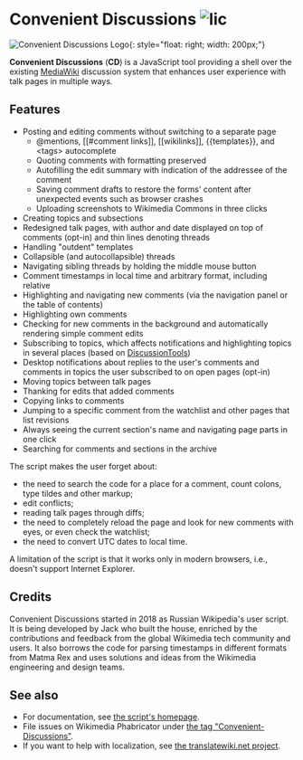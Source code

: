 # Convenient Discussions ![lic](https://img.shields.io/github/license/jwbth/convenient-discussions)

![Convenient Discussions Logo](https://upload.wikimedia.org/wikipedia/commons/thumb/d/d0/Convenient_Discussions_logo_color_textless.svg/200px-Convenient_Discussions_logo_color_textless.svg.png){: style="float: right; width: 200px;"}

**Convenient Discussions** (**CD**) is a JavaScript tool providing a shell over the existing [MediaWiki](https://www.mediawiki.org/) discussion system that enhances user experience with talk pages in multiple ways.

## Features

* Posting and editing comments without switching to a separate page
  * @mentions, [[#comment links]], [[wikilinks]], {{templates}}, and \<tags> autocomplete
  * Quoting comments with formatting preserved
  * Autofilling the edit summary with indication of the addressee of the comment
  * Saving comment drafts to restore the forms' content after unexpected events such as browser crashes
  * Uploading screenshots to Wikimedia Commons in three clicks
* Creating topics and subsections
* Redesigned talk pages, with author and date displayed on top of comments (opt-in) and thin lines denoting threads
* Handling "outdent" templates
* Collapsible (and autocollapsible) threads
* Navigating sibling threads by holding the middle mouse button
* Comment timestamps in local time and arbitrary format, including relative
* Highlighting and navigating new comments (via the navigation panel or the table of contents)
* Highlighting own comments
* Checking for new comments in the background and automatically rendering simple comment edits
* Subscribing to topics, which affects notifications and highlighting topics in several places (based on [DiscussionTools](https://www.mediawiki.org/wiki/Help:DiscussionTools#Topic_subscriptions))
* Desktop notifications about replies to the user's comments and comments in topics the user subscribed to on open pages (opt-in)
* Moving topics between talk pages
* Thanking for edits that added comments
* Copying links to comments
* Jumping to a specific comment from the watchlist and other pages that list revisions
* Always seeing the current section's name and navigating page parts in one click
* Searching for comments and sections in the archive

The script makes the user forget about:

* the need to search the code for a place for a comment, count colons, type tildes and other markup;
* edit conflicts;
* reading talk pages through diffs;
* the need to completely reload the page and look for new comments with eyes, or even check the watchlist;
* the need to convert UTC dates to local time.

A limitation of the script is that it works only in modern browsers, i.e., doesn't support Internet Explorer.

## Credits

Convenient Discussions started in 2018 as Russian Wikipedia's user script. It is being developed by Jack who built the house, enriched by the contributions and feedback from the global Wikimedia tech community and users. It also borrows the code for parsing timestamps in different formats from Matma Rex and uses solutions and ideas from the Wikimedia engineering and design teams.

## See also

* For documentation, see [the script's homepage](https://commons.wikimedia.org/wiki/User:Jack_who_built_the_house/Convenient_Discussions).
* File issues on Wikimedia Phabricator under [the tag "Convenient-Discussions"](https://phabricator.wikimedia.org/tag/convenient-discussions/).
* If you want to help with localization, see [the translatewiki.net project](https://translatewiki.net/wiki/Translating:Convenient_Discussions).
